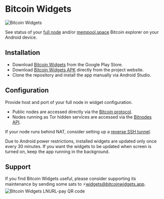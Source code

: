 # Bitcoin Widgets

![Bitcoin Widgets](https://repository-images.githubusercontent.com/516121902/7b13c221-db4b-42bc-9cc7-e45216f241d4)

See status of your [full node](https://bitcoin.org/en/full-node) and/or [mempool.space](https://mempool.space) Bitcoin explorer on your Android device.

## Installation

* Download [Bitcoin Widgets](https://play.google.com/store/apps/details?id=cz.yanas.bitcoin.widgets) from the Google Play Store.
* Download [Bitcoin Widgets APK](https://bitcoinwidgets.app/bitcoin-widgets-v1.3-universal.apk) directly from the project website. 
* Clone the repository and install the app manually via Android Studio.

## Configuration

Provide host and port of your full node in widget configuration.

* Public nodes are accessed directly via the [Bitcoin protocol](https://en.bitcoin.it/wiki/Protocol_documentation).
* Nodes running as Tor hidden services are accessed via the [Bitnodes API](https://bitnodes.io/api/).

If your node runs behind NAT, consider setting up a [reverse SSH tunnel](https://github.com/yanascz/bitcoind-tunnel).

Due to Android power restrictions, installed widgets are updated only once every 30 minutes.
If you want the widgets to be updated when screen is turned on, keep the app running in the background.

## Support

If you find Bitcoin Widgets useful, please consider supporting its maintenance by sending some sats to ⚡widgets@bitcoinwidgets.app.\
![Bitcoin Widgets LNURL-pay QR code](https://bitcoinwidgets.app/ln/pay/widgets/qr-code)
